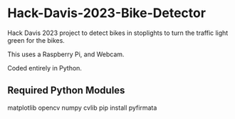 # Hack-Davis-2023-Bike-Detector
Hack Davis 2023 project to detect bikes in stoplights to turn the traffic light green for the bikes.

This uses a Raspberry Pi, and Webcam.

Coded entirely in Python.

## Required Python Modules

matplotlib
opencv
numpy
cvlib
pip install pyfirmata
##